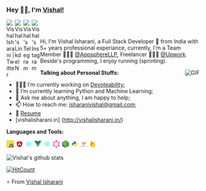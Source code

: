 ### Hey 👋🏽, I'm [Vishal!](http://vishalisharani.in/) 

<a href="https://twitter.com/Vishal_isharani">
  <img align="left" alt="Vishal Isharani | Twitter" width="22px" src="https://cdn.jsdelivr.net/npm/simple-icons@v3/icons/twitter.svg" />
</a>
<a href="https://www.linkedin.com/in/vishal-isharani-a29832100/">
  <img align="left" alt="Vishal's LinkdeIN" width="22px" src="https://cdn.jsdelivr.net/npm/simple-icons@v3/icons/linkedin.svg" />
</a>
<a href="https://t.me/vishal38isharani">
  <img align="left" alt="Vishal's Telegram" width="22px" src="https://cdn.jsdelivr.net/npm/simple-icons@v3/icons/telegram.svg" />
</a>
<a href="https://www.instagram.com/vishalisharani/">
  <img align="left" alt="Vishal's Instagram" width="22px" src="https://cdn.jsdelivr.net/npm/simple-icons@v3/icons/instagram.svg" />
</a>

<br />
<br />

Hi, I'm Vishal Isharani, a Full Stack Developer 🚀 from India with 5+ years professional experiance, currently, I'm a Team Member 🙍🏽‍♂️ [@AppsphereLLP](https://github.com/app-sphere-softwares-llp), Freelancer 👨🏽‍💻 [@Upwork](https://www.upwork.com/). Beside's programming, I enjoy running (sprinting).

  <img align="right" alt="GIF" src="https://media.giphy.com/media/836HiJc7pgzy8iNXCn/giphy.gif" />
  
**Talking about Personal Stuffs:**

- 👨🏽‍💻 I’m currently working on [Devoteability](https://devoteability.com/);
- 🌱 I’m currently learning Python and Machine Learning; 
- 💬 Ask me about anything, I am happy to help;
- 📫 How to reach me: isharanivishal@gmail.com;
- 📝 [Resume](https://drive.google.com/file/d/1aLgJcRPVkUVgRC9B0Or_ZmTrBJQ4QNxk/view)
- [vishalisharani.in] (http://vishalisharani.in/)

**Languages and Tools:**  

<code><img height="20" src="https://raw.githubusercontent.com/github/explore/80688e429a7d4ef2fca1e82350fe8e3517d3494d/topics/javascript/javascript.png"></code>
<code><img height="20" src="https://raw.githubusercontent.com/github/explore/80688e429a7d4ef2fca1e82350fe8e3517d3494d/topics/angular/angular.png"></code>
<code><img height="20" src="https://raw.githubusercontent.com/github/explore/80688e429a7d4ef2fca1e82350fe8e3517d3494d/topics/react/react.png"></code>
<code><img height="20" src="https://raw.githubusercontent.com/github/explore/80688e429a7d4ef2fca1e82350fe8e3517d3494d/topics/vue/vue.png"></code>
<code><img height="20" src="https://raw.githubusercontent.com/github/explore/80688e429a7d4ef2fca1e82350fe8e3517d3494d/topics/react-native/react-native.png"></code>
<code><img height="20" src="https://raw.githubusercontent.com/github/explore/5c058a388828bb5fde0bcafd4bc867b5bb3f26f3/topics/graphql/graphql.png"></code>
<code><img height="20" src="https://raw.githubusercontent.com/github/explore/80688e429a7d4ef2fca1e82350fe8e3517d3494d/topics/nodejs/nodejs.png"></code>
<code><img height="20" src="https://raw.githubusercontent.com/github/explore/80688e429a7d4ef2fca1e82350fe8e3517d3494d/topics/python/python.png"></code>
<code><img height="20" src="https://raw.githubusercontent.com/github/explore/80688e429a7d4ef2fca1e82350fe8e3517d3494d/topics/tensorflow/tensorflow.png"></code>
<code><img height="20" src="https://raw.githubusercontent.com/github/explore/80688e429a7d4ef2fca1e82350fe8e3517d3494d/topics/firebase/firebase.png"></code>


![Vishal's github stats](https://github-readme-stats.vercel.app/api?username=vishal38-isharani&show_icons=true&hide_border=true)

[![HitCount](http://hits.dwyl.com/vishal38-isharani/aavantan-app.svg)](http://hits.dwyl.com/vishal38-isharani/aavantan-app)

⭐️ From [Vishal Isharani](https://github.com/vishal38-isharani)

